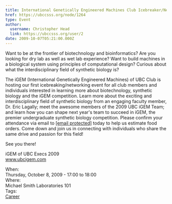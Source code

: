 ```yaml
---
title: International Genetically Engineered Machines Club Icebreaker/Networking 
href: https://ubccsss.org/node/1264
type: Event
author:
  username: Christopher Head
  link: https://ubccsss.org/user/2
date: 2009-10-07T05:21:00.000Z
---
```


<div class="field field-name-body field-type-text-with-summary field-label-hidden"><div class="field-items"><div class="field-item even"><p>Want to be at the frontier of biotechnology and bioinformatics? Are you looking for dry lab as well as wet lab experience? Want to build machines in a biological system using principles of computational design? Curious about what the interdisciplinary field of synthetic biology is?</p>
<p>The iGEM (International Genetically Engineered Machines) of UBC Club is hosting our first icebreaking/networking event for all club members and individuals interested in learning more about biotechnology, synthetic biology and the iGEM competition. Learn more about the exciting and interdisciplinary field of synthetic biology from an engaging faculty member, Dr. Eric Lagally; meet the awesome members of the 2009 UBC iGEM Team; and learn how you can shape next year&apos;s team to succeed in iGEM, the premier undergraduate synthetic biology competition. Please confirm your attendance via email to <a href="/cdn-cgi/l/email-protection#daafb8b9b3bdbfb79abdb7bbb3b6f4b9b5b7"><span class="__cf_email__" data-cfemail="3f4a5d5c56585a527f58525e5653115c5052">[email&#xA0;protected]</span></a> today to help us estimate food orders. Come down and join us in connecting with individuals who share the same drive and passion for this field!</p>
<p>See you there!</p>
<p>iGEM of UBC Execs 2009<br>
<a href="http://www.ubcigem.com/">www.ubcigem.com</a></p>
</div></div></div><div class="field field-name-field-dates field-type-datetime field-label-above"><div class="field-label">When:&#xA0;</div><div class="field-items"><div class="field-item even"><span class="date-display-single">Thursday, October 8, 2009 - <span class="date-display-range"><span class="date-display-start">17:00</span> to <span class="date-display-end">18:00</span></span></span></div></div></div><div class="field field-name-field-location field-type-text field-label-above"><div class="field-label">Where:&#xA0;</div><div class="field-items"><div class="field-item even">Michael Smith Laboratories 101</div></div></div>    <footer>
    <div class="field field-name-field-tags field-type-taxonomy-term-reference field-label-above"><div class="field-label">Tags:&#xA0;</div><div class="field-items"><div class="field-item even"><a href="/career">Career</a></div></div></div>      </footer>